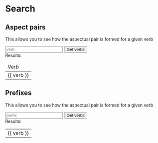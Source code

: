 # Search

## Aspect pairs
This allows you to see how the aspectual pair is formed for a given verb

<div>
    <input placeholder="verb" id="verb" v-model="queryVerb"/>
    <button @click="getAspectPairs()">Get verbs</button>
</div>

<div v-if="aspectPairs?.length">
    Results:
    <table>
    <thead>
        <tr><td>Verb</td></tr>
    </thead>
    <tr v-for="verb in aspectPairs">
    <td>{{ verb }}</td>
    </tr>
    </table>
</div>


## Prefixes
This allows you to see how the aspectual pair is formed for a given verb

<input placeholder="prefix" id="prefix" v-model="queryPrefix"/>
<button @click="getVerbsWithPrefixes()">Get verbs</button>

<div v-if="prefixedVerbs?.length">
    Results:
    <table>
    <tr v-for="verb in prefixedVerbs">
    <td>{{ verb }}</td>
    </tr>
    </table>
</div>

<script setup>
import {onMounted, ref} from "vue"; 
import {QueryEngine} from "@comunica/query-sparql";
import {getQueryResults, buildVerbPairQuery, buildPrefixQuery} from "./services/sparql"; 

const url = ref("");
onMounted(() => { url.value = `${location.origin}/aspect.ttl`; console.log(url.value) });

const sparql = new QueryEngine();

const queryVerb = ref("");
const queryPrefix = ref("");

const aspectPairs = ref([]);
const prefixedVerbs = ref([]);

const getAspectPairs = () => {
    getQueryResults(sparql, buildVerbPairQuery(queryVerb.value), "lemma2", url.value).then((result) => { aspectPairs.value = result });
};

const getVerbsWithPrefixes = () => {
    getQueryResults(sparql, buildPrefixQuery(queryPrefix.value), "lemma", url.value).then((result) => { prefixedVerbs.value = result });
}
</script>